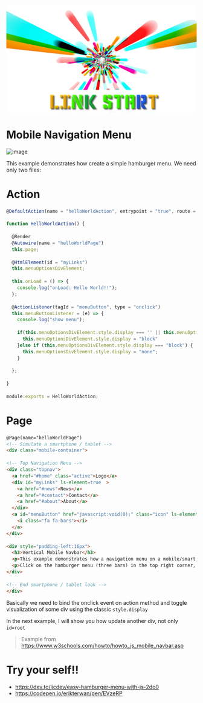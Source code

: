 
![logo](https://raw.githubusercontent.com/jrichardsz/static_resources/master/linkstart/linkstart-533X300.png)

# Mobile Navigation Menu

![image](https://i.ibb.co/jZmW66r/Screenshot-from-2020-09-12-10-46-22.png)

This example demonstrates how create a simple hamburger menu. We need only two files:

# Action

```js
@DefaultAction(name = "helloWorldAction", entrypoint = "true", route = "hello")

function HelloWorldAction() {

  @Render
  @Autowire(name = "helloWorldPage")
  this.page;

  @HtmlElement(id = "myLinks")
  this.menuOptionsDivElement;

  this.onLoad = () => {
    console.log("onLoad: Hello World!!");
  };

  @ActionListener(tagId = "menuButton", type = "onclick")
  this.menuButtonListener = (e) => {
    console.log("show menu");

    if(this.menuOptionsDivElement.style.display === '' || this.menuOptionsDivElement.style.display === "none"){
      this.menuOptionsDivElement.style.display = "block"
    }else if (this.menuOptionsDivElement.style.display === "block") {
      this.menuOptionsDivElement.style.display = "none";
    }

  };

}

module.exports = HelloWorldAction;

```

# Page

```html
@Page(name="helloWorldPage")
<!-- Simulate a smartphone / tablet -->
<div class="mobile-container">

<!-- Top Navigation Menu -->
<div class="topnav">
  <a href="#home" class="active">Logo</a>
  <div id="myLinks" ls-element=true  >
    <a href="#news">News</a>
    <a href="#contact">Contact</a>
    <a href="#about">About</a>
  </div>
  <a id="menuButton" href="javascript:void(0);" class="icon" ls-element=true >
    <i class="fa fa-bars"></i>
  </a>
</div>

<div style="padding-left:16px">
  <h3>Vertical Mobile Navbar</h3>
  <p>This example demonstrates how a navigation menu on a mobile/smart phone could look like.</p>
  <p>Click on the hamburger menu (three bars) in the top right corner, to toggle the menu.</p>
</div>

<!-- End smartphone / tablet look -->
</div>

```

Basically we need to bind the onclick event on action method and toggle visualization of some div using the classic `style.display`

In the next example, I will show you how update another div, not only `id=root`

> Example from https://www.w3schools.com/howto/howto_js_mobile_navbar.asp

# Try your self!!

- https://dev.to/ljcdev/easy-hamburger-menu-with-js-2do0
- https://codepen.io/erikterwan/pen/EVzeRP
